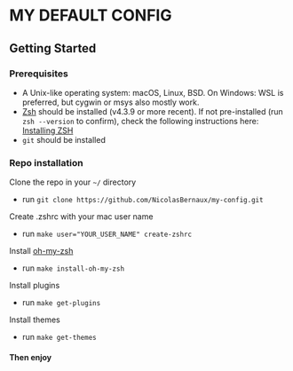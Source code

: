 # MY DEFAULT CONFIG

## Getting Started

### Prerequisites
* A Unix-like operating system: macOS, Linux, BSD. On Windows: WSL is preferred, but cygwin or msys also mostly work.
* [Zsh](https://www.zsh.org) should be installed (v4.3.9 or more recent). If not pre-installed (run `zsh --version` to confirm), check the following instructions here: [Installing ZSH](https://github.com/robbyrussell/oh-my-zsh/wiki/Installing-ZSH)
* `git` should be installed

### Repo installation
Clone the repo in your `~/` directory
 - run `git clone https://github.com/NicolasBernaux/my-config.git`

Create .zshrc with your mac user name
 - run `make user="YOUR_USER_NAME" create-zshrc`

Install [oh-my-zsh](https://github.com/robbyrussell/oh-my-zsh)
 - run `make install-oh-my-zsh`

Install plugins
 - run `make get-plugins`

Install themes
 - run `make get-themes`


#### Then enjoy